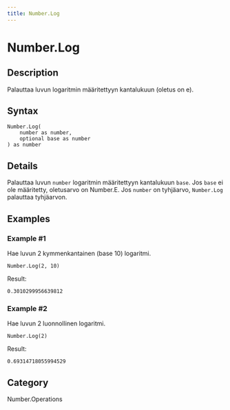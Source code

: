 ```yaml
---
title: Number.Log
---
```


# Number.Log


## Description

Palauttaa luvun logaritmin määritettyyn kantalukuun (oletus on e).


## Syntax

```powerquery
Number.Log(
    number as number,
    optional base as number
) as number
```


## Details

Palauttaa luvun <code>number</code> logaritmin määritettyyn kantalukuun <code>base</code>. Jos <code>base</code> ei ole määritetty, oletusarvo on Number.E.    Jos <code>number</code> on tyhjäarvo, <code>Number.Log</code> palauttaa tyhjäarvon.


## Examples

### Example #1 
Hae luvun 2 kymmenkantainen (base 10) logaritmi.
```powerquery
Number.Log(2, 10)
```

Result: 
```powerquery
0.3010299956639812
```


### Example #2 
Hae luvun 2 luonnollinen logaritmi.
```powerquery
Number.Log(2)
```

Result: 
```powerquery
0.69314718055994529
```




## Category
Number.Operations
